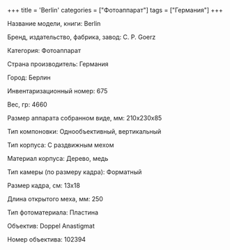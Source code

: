 +++
title = 'Berlin'
categories = ["Фотоаппарат"]
tags = ["Германия"]
+++

Название модели, книги: Berlin

Бренд, издательство, фабрика, завод: C. P. Goerz

Категория: Фотоаппарат

Страна производитель: Германия

Город: Берлин

Инвентаризационный номер: 675

Вес, гр: 4660

Размер аппарата  собранном виде, мм: 210х230х85

Тип компоновки: Однообъективный, вертикальный

Тип корпуса: С раздвижным мехом

Материал корпуса: Дерево, медь

Тип камеры (по размеру кадра): Форматный

Размер кадра, см: 13х18

Длина открытого меха, мм: 250

Тип фотоматериала: Пластина

Объектив: Doppel Anastigmat

Номер объектива: 102394

